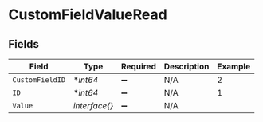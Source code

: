 # CustomFieldValueRead


## Fields

| Field              | Type               | Required           | Description        | Example            |
| ------------------ | ------------------ | ------------------ | ------------------ | ------------------ |
| `CustomFieldID`    | **int64*           | :heavy_minus_sign: | N/A                | 2                  |
| `ID`               | **int64*           | :heavy_minus_sign: | N/A                | 1                  |
| `Value`            | *interface{}*      | :heavy_minus_sign: | N/A                |                    |